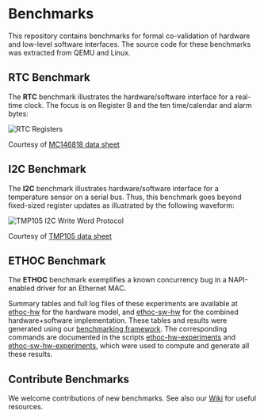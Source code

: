 # Benchmarks

This repository contains benchmarks for formal co-validation of hardware and
low-level software interfaces. The source code for these benchmarks was
extracted from QEMU and Linux.

## RTC Benchmark

The __RTC__ benchmark illustrates the hardware/software interface for a
real-time clock. The focus is on Register B and the ten time/calendar and alarm
bytes:

![RTC Registers][rtc-registers]

Courtesy of [MC146818 data sheet][rtc-datasheet]

## I2C Benchmark

The __I2C__ benchmark illustrates hardware/software interface for a temperature
sensor on a serial bus. Thus, this benchmark goes beyond fixed-sized register
updates as illustrated by the following waveform:

![TMP105 I2C Write Word Protocol][tmp105-i2c-word-write]

Courtesy of [TMP105 data sheet][tmp105-datasheet]

## ETHOC Benchmark

The __ETHOC__ benchmark exemplifies a known concurrency bug in a NAPI-enabled
driver for an Ethernet MAC.

Summary tables and full log files of these experiments are available at
[ethoc-hw] for the hardware model, and [ethoc-sw-hw] for the combined
hardware+software implementation. These tables and results were generated using
our [benchmarking framework][cpbm]. The corresponding commands are documented in
the scripts [ethoc-hw-experiments] and [ethoc-sw-hw-experiments], which were
used to compute and generate all these results.

## Contribute Benchmarks

We welcome contributions of new benchmarks. See also our [Wiki][wiki] for
useful resources.

[rtc-registers]: https://raw.github.com/ahorn/benchmarks/master/doc/rtc/rtc_registers.jpg
[rtc-datasheet]: http://www.freescale.com/files/microcontrollers/doc/data_sheet/MC146818.pdf
[tmp105-datasheet]: http://www.ti.com/lit/ds/symlink/tmp105.pdf
[tmp105-i2c-word-write]: https://raw.github.com/ahorn/benchmarks/master/doc/i2c/tmp105-i2c-word-write.jpg
[ethoc-hw]: https://raw.github.com/ahorn/benchmarks/master/doc/ethoc/ethoc-hw.web/
[ethoc-sw-hw]: https://raw.github.com/ahorn/benchmarks/master/doc/ethoc/ethoc-sw-hw.web/
[ethoc-hw-experiments]: https://raw.github.com/ahorn/benchmarks/master/qemu/ethoc/experiments.sh
[ethoc-sw-hw-experiments]: https://raw.github.com/ahorn/benchmarks/master/sw-hw/linux/ethoc/experiments.sh
[cpbm]: http://www.cprover.org/software/benchmarks/
[wiki]: https://github.com/ahorn/benchmarks/wiki/_pages
